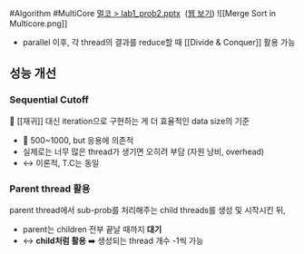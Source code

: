 #Algorithm  #MultiCore 
[멀코 > lab1_prob2.pptx](onenote:https://d.docs.live.net/1bc46ecce059cbf9/Documents/2023%201학기%20멀코/PPT.one#lab1_prob2.pptx&section-id={627E5AF0-ABBC-4CD0-BB92-F6ACBFF97C34}&page-id={91094A59-A619-428D-9860-76A50C5F3E87}&object-id={9C3361EC-F828-09A6-06FF-5C17027F5C49}&34)  ([웹 보기](https://onedrive.live.com/view.aspx?resid=1BC46ECCE059CBF9%21307&id=documents&wd=target%28PPT.one%7C627E5AF0-ABBC-4CD0-BB92-F6ACBFF97C34%2Flab1_prob2.pptx%7C91094A59-A619-428D-9860-76A50C5F3E87%2F%29))
![[Merge Sort in Multicore.png]]
- parallel 이후, 각 thread의 결과를 reduce할 때 [[Divide & Conquer]] 활용 가능

## 성능 개선
### Sequential Cutoff
📌 [[재귀]] 대신 iteration으로 구현하는 게 더 효율적인 data size의 기준
- 🔎 500~1000, but 응용에 의존적
- 실제로는 너무 많은 thread가 생기면 오히려 부담 (자원 낭비, overhead)
- ↔️ 이론적, T.C는 동일
### Parent thread 활용
parent thread에서 sub-prob를 처리해주는 child threads를 생성 및 시작시킨 뒤,
- parent는 children 전부 끝날 때까지 **대기**
- ↔️ **child처럼 활용** ➡️ 생성되는 thread 개수 -1씩 가능